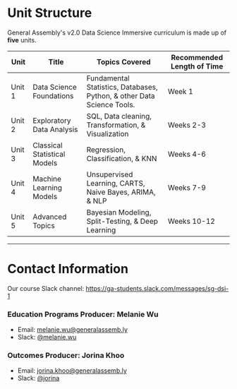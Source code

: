 <a id='structure'></a>
# Unit Structure

General Assembly's v2.0 Data Science Immersive curriculum is made up of **five** units.

| Unit   | Title  | Topics Covered  | Recommended Length of Time | 
| ---    | ---    |  ---    | ---    |
| Unit 1 | Data Science Foundations       | Fundamental Statistics, Databases, Python, & other Data Science Tools. | Week 1  |
| Unit 2 | Exploratory Data Analysis      | SQL, Data cleaning, Transformation, & Visualization | Weeks 2-3  | 
| Unit 3 | Classical Statistical Models   | Regression, Classification, & KNN | Weeks 4-6  | 
| Unit 4 | Machine Learning Models        | Unsupervised Learning, CARTS, Naive Bayes, ARIMA, & NLP | Weeks 7-9  | 
| Unit 5 | Advanced Topics                | Bayesian Modeling, Split-Testing, & Deep Learning | Weeks 10-12  | 

---

# Contact Information
Our course Slack channel: https://ga-students.slack.com/messages/sg-dsi-1 

### Education Programs Producer: Melanie Wu
* Email: melanie.wu@generalassemb.ly</br>
* Slack: [@melanie.wu](https://ga-students.slack.com/messages/@melanie.wu)</br>

### Outcomes Producer: Jorina Khoo
* Email: jorina.khoo@generalassemb.ly</br>
* Slack: [@jorina](https://ga-students.slack.com/messages/@jorina)</br>

